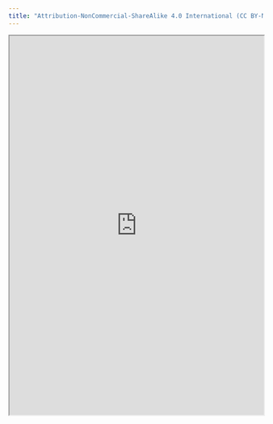 ```yaml
---
title: "Attribution-NonCommercial-ShareAlike 4.0 International (CC BY-NC-SA 4.0)"
---
```



<iframe height="750" width="100%" src="https://ewelton.github.io/ktest/wiki.html#Attribution-NonCommercial-ShareAlike%204.0%20International%20(CC%20BY-NC-SA%204.0)"></iframe>
